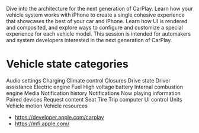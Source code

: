 Dive into the architecture for the next generation of CarPlay. Learn how your vehicle system works with iPhone to create a single cohesive experience that showcases the best of your car and iPhone. Learn how UI is rendered and composited, and explore ways to configure and customize a special experience for each vehicle model. This session is intended for automakers and system developers interested in the next generation of CarPlay.

# Vehicle state categories
Audio settings
Charging
Climate control
Closures
Drive state
Driver assistance
Electric engine
Fuel
High voltage battery
Internal combustion engine
Media
Notification history
Notifications
Now playing information
Paired devices
Request content
Seat
Tire
Trip computer
UI control
Units
Vehicle motion
Vehicle resources


* https://developer.apple.com/carplay
* https://mfi.apple.com/
